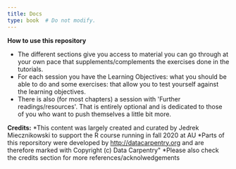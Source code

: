 ```yaml
---
title: Docs
type: book  # Do not modify.
---
```

**How to use this repository**
* The different sections give you access to material you can go through at your own pace that supplements/complements the exercises done in the tutorials.
* For each session you have the Learning Objectives: what you should be able to do and some exercises: that allow you to test yourself against the learning objectives.
* There is also (for most chapters) a session with 'Further readings/resources'. That is entirely optional and is dedicated to those of you who want to push themselves a little bit more. 

**Credits:**
*This content was largely created and curated by Jedrek Miecznikowski to support the R course running in fall 2020 at AU
*Parts of this reporsitory were developed by http://datacarpentry.org and are therefore marked with Copyright (c) Data Carpentry"
*Please also check the credits section for more references/acknolwedgements


